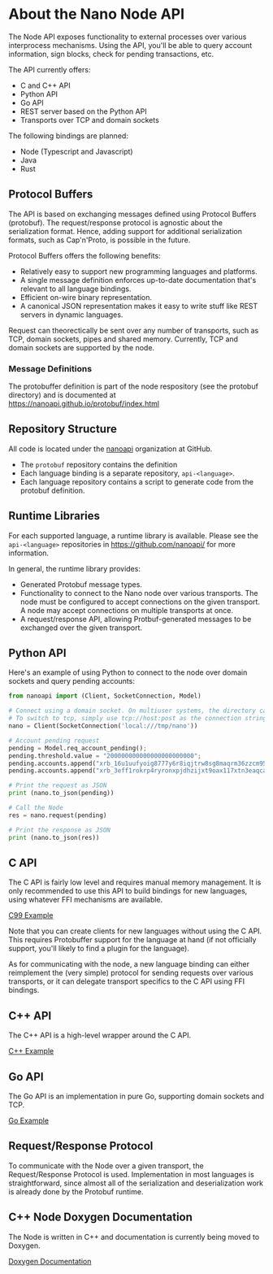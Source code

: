 # About the Nano Node API

The Node API exposes functionality to external processes over various interprocess mechanisms. Using the API, you'll be able to query account information, sign blocks, check for pending transactions, etc.

The API currently offers:

* C and C++ API
* Python API
* Go API
* REST server based on the Python API
* Transports over TCP and domain sockets

The following bindings are planned:

* Node (Typescript and Javascript)
* Java
* Rust

## Protocol Buffers

The API is based on exchanging messages defined using Protocol Buffers (protobuf). The request/response protocol is agnostic about the serialization format. Hence, adding support for additional serialization formats, such as Cap'n'Proto, is possible in the future.

Protocol Buffers offers the following benefits:

* Relatively easy to support new programming languages and platforms.
* A single message definition enforces up-to-date documentation that's relevant to all language bindings.
* Efficient on-wire binary representation.
* A canonical JSON representation makes it easy to write stuff like REST servers in dynamic languages.

Request can theorectically be sent over any number of transports, such as TCP, domain sockets, pipes and shared memory. Currently, TCP and domain sockets are supported by the node.

### Message Definitions
The protobuffer definition is part of the node respository (see the protobuf directory) and is documented at https://nanoapi.github.io/protobuf/index.html

## Repository Structure

All code is located under the [nanoapi](https://github.com/nanoapi/) organization at GitHub.

* The `protobuf` repository contains the definition
* Each language binding is a separate repository, `api-<language>`.
* Each language repository contains a script to generate code from the protobuf definition.

## Runtime Libraries

For each supported language, a runtime library is available. Please see the `api-<language>` repositories in https://github.com/nanoapi/ for more information.

In general, the runtime library provides:

* Generated Protobuf message types.
* Functionality to connect to the Nano node over various transports. The node must be configured to accept connections on the given transport. A node may accept connections on multiple transports at once.
* A request/response API, allowing Protbuf-generated messages to be exchanged over the given transport.

## Python API

Here's an example of using Python to connect to the node over domain sockets and query pending accounts:

```python
from nanoapi import (Client, SocketConnection, Model)

# Connect using a domain socket. On multiuser systems, the directory can be protected to allow only specific users.
# To switch to tcp, simply use tcp://host:post as the connection string.
nano = Client(SocketConnection('local:///tmp/nano'))

# Account pending request
pending = Model.req_account_pending();
pending.threshold.value = "200000000000000000000000";
pending.accounts.append("xrb_16u1uufyoig8777y6r8iqjtrw8sg8maqrm36zzcm95jmbd9i9aj5i8abr8u5");
pending.accounts.append("xrb_3eff1rokrp4ryronxpjdhzijxt9oax117xtn3eaqcaxcemp6y6fkarpqq8wj");

# Print the request as JSON
print (nano.to_json(pending))

# Call the Node
res = nano.request(pending)

# Print the response as JSON
print (nano.to_json(res))
```

## C API

The C API is fairly low level and requires manual memory management. It is only recommended to use this API to build bindings for new languages, using whatever FFI mechanisms are available.

[C99 Example](https://github.com/nanoapi/api-c/blob/master/examples/example-client.c)

Note that you can create clients for new languages without using the C API. This requires Protobuffer support for the language at hand (if not officially support, you'll likely to find a plugin for the language).

As for communicating with the node, a new language binding can either reimplement the (very simple) protocol for sending requests over various transports, or it can delegate transport specifics to the C API using FFI bindings.

## C++ API

The C++ API is a high-level wrapper around the C API.

[C++ Example](https://github.com/nanoapi/api-c/blob/master/examples/example-client.cpp)

## Go API

The Go API is an implementation in pure Go, supporting domain sockets and TCP.

[Go Example](https://github.com/nanoapi/api-go/blob/master/examples/simple/main.go)

## Request/Response Protocol

To communicate with the Node over a given transport, the Request/Response Protocol is used. Implementation in most languages is straightforward, since almost all of the serialization and deserialization work is already done by the Protobuf runtime.

## C++ Node Doxygen Documentation

The Node is written in C++ and documentation is currently being moved to Doxygen.

[Doxygen Documentation](https://nanoapi.github.io/doxygen/annotated.html)
